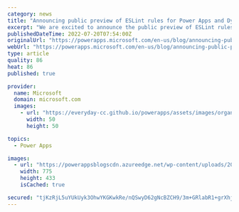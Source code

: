 ```yaml
---
category: news
title: "Announcing public preview of ESLint rules for Power Apps and Dynamics 365"
excerpt: "We are excited to announce the public preview of ESLint rules for Power Apps model-driven apps and Dynamics 365 CE. This will help you find and fix issues in your JavaScript code before being packaged into a solution."
publishedDateTime: 2022-07-20T07:54:00Z
originalUrl: "https://powerapps.microsoft.com/en-us/blog/announcing-public-preview-of-eslint-rules-for-power-apps-and-dynamics-365/"
webUrl: "https://powerapps.microsoft.com/en-us/blog/announcing-public-preview-of-eslint-rules-for-power-apps-and-dynamics-365/"
type: article
quality: 86
heat: 86
published: true

provider:
  name: Microsoft
  domain: microsoft.com
  images:
    - url: "https://everyday-cc.github.io/powerapps/assets/images/organizations/microsoft.com-50x50.jpg"
      width: 50
      height: 50

topics:
  - Power Apps

images:
  - url: "https://powerappsblogscdn.azureedge.net/wp-content/uploads/2022/07/eslintrc.png"
    width: 775
    height: 433
    isCached: true

secured: "tjKzRjL5uYUkUyk3OhwYKGKwkRe/nQSwyD62gNcBZCH9/3m+GRlabR1+grXhjSaj+bPP67RXDrlUEdxiuVB6JWG4xyWk7KSDXtjjWvw+ifyVLrZ0SY6Y83zNaLNisQqZIDlvVg4eQaycpUEygMgpVz2VOEC/RpfZ5RrkP6SICNrVegDLUnnwkYkVhldjNoUtgWlGGwc8POVXY6OHFvFyv83tKrXOiBNo8byWUV9K4h8CLccZixYiS/9i6rSgeY3rgRbR16U3WSPLBE4a6n8CDbaD1hujbffyAmU+q5eVRBbcTkRcNBZHdfGx/SxxG3AdpP5E66HRmgvdcTdjJ0Y3gKRKPSfsCf3KHGnau4STiFM=;J1/KDg/LlqyAoAZo9gcpUg=="
---
```


